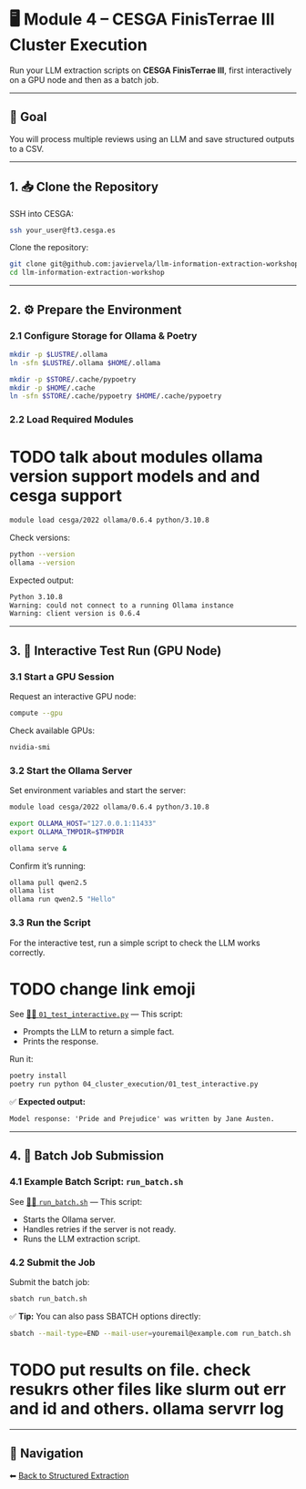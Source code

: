 # 🖥️ Module 4 – CESGA FinisTerrae III Cluster Execution

Run your LLM extraction scripts on **CESGA FinisTerrae III**, first interactively on a GPU node and then as a batch job.

---

## 🎯 Goal

You will process multiple reviews using an LLM and save structured outputs to a CSV.

---

## 1. 📥 Clone the Repository

SSH into CESGA:

```bash
ssh your_user@ft3.cesga.es
```

Clone the repository:

```bash
git clone git@github.com:javiervela/llm-information-extraction-workshop.git
cd llm-information-extraction-workshop
```

---

## 2. ⚙️ Prepare the Environment

### **2.1 Configure Storage for Ollama & Poetry**

```bash
mkdir -p $LUSTRE/.ollama
ln -sfn $LUSTRE/.ollama $HOME/.ollama

mkdir -p $STORE/.cache/pypoetry
mkdir -p $HOME/.cache
ln -sfn $STORE/.cache/pypoetry $HOME/.cache/pypoetry
```

### **2.2 Load Required Modules**

# TODO talk about modules ollama version support models and and cesga support 

```bash
module load cesga/2022 ollama/0.6.4 python/3.10.8
```

Check versions:

```bash
python --version
ollama --version
```

Expected output:

```txt
Python 3.10.8
Warning: could not connect to a running Ollama instance
Warning: client version is 0.6.4
```

---

## 3. 🧪 Interactive Test Run (GPU Node)

### **3.1 Start a GPU Session**

Request an interactive GPU node:

```bash
compute --gpu
```

Check available GPUs:

```bash
nvidia-smi
```

### **3.2 Start the Ollama Server**

Set environment variables and start the server:

```bash
module load cesga/2022 ollama/0.6.4 python/3.10.8

export OLLAMA_HOST="127.0.0.1:11433"
export OLLAMA_TMPDIR=$TMPDIR

ollama serve &
```

Confirm it’s running:

```bash
ollama pull qwen2.5
ollama list
ollama run qwen2.5 "Hello"
```

### **3.3 Run the Script**

For the interactive test, run a simple script to check the LLM works correctly.

# TODO change link emoji 

See [🧑‍💻 `01_test_interactive.py`](./01_test_interactive.py) — This script:

- Prompts the LLM to return a simple fact.
- Prints the response.

Run it:

```bash
poetry install
poetry run python 04_cluster_execution/01_test_interactive.py
```

✅ **Expected output:**

```txt
Model response: 'Pride and Prejudice' was written by Jane Austen.
```

---

## 4. 🧾 Batch Job Submission

### **4.1 Example Batch Script: `run_batch.sh`**

See [🧑‍💻 `run_batch.sh`](./run_batch.sh) — This script:

- Starts the Ollama server.
- Handles retries if the server is not ready.
- Runs the LLM extraction script.

### **4.2 Submit the Job**

Submit the batch job:

```bash
sbatch run_batch.sh
```

✅ **Tip:** You can also pass SBATCH options directly:

```bash
sbatch --mail-type=END --mail-user=youremail@example.com run_batch.sh
```

# TODO put results on file. check resukrs other files like slurm out err and id and others. ollama servrr log

---

## 🔗 Navigation

⬅ [Back to Structured Extraction](../03_structured_llm_extraction/README.md)
